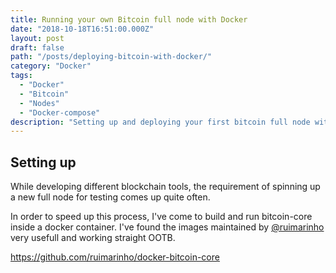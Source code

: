 ```yaml
---
title: Running your own Bitcoin full node with Docker
date: "2018-10-18T16:51:00.000Z"
layout: post
draft: false
path: "/posts/deploying-bitcoin-with-docker/"
category: "Docker"
tags:
  - "Docker"
  - "Bitcoin"
  - "Nodes"
  - "Docker-compose"
description: "Setting up and deploying your first bitcoin full node with docker and docker-compose"
---
```


## Setting up

While developing different blockchain tools, the requirement of spinning up a new full node for testing comes up quite often.

In order to speed up this process, I've come to build and run bitcoin-core inside a docker container. I've found the images maintained by [@ruimarinho](https://github.com/ruimarinho) very usefull and working straight OOTB.

https://github.com/ruimarinho/docker-bitcoin-core